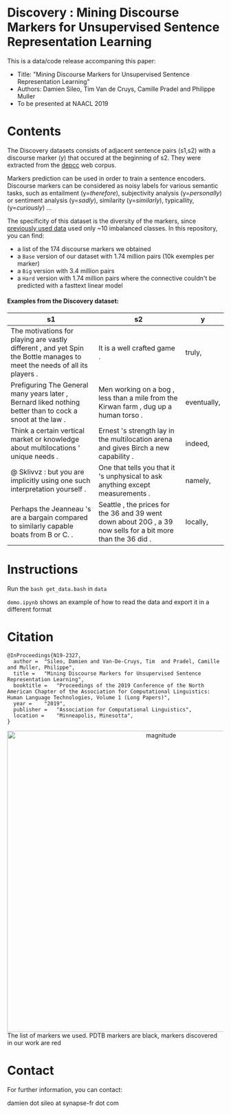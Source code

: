 # Discovery : Mining Discourse Markers for Unsupervised Sentence Representation Learning

This is a data/code release accompaning this paper:

* Title: "Mining Discourse Markers for Unsupervised Sentence Representation Learning"
* Authors: Damien Sileo, Tim Van de Cruys, Camille Pradel and Philippe Muller
* To be presented at NAACL 2019


# Contents

The Discovery datasets consists of adjacent sentence pairs (s1,s2) with a discourse marker (y) that occured at the beginning of s2.
They were extracted from the [depcc](https://www.inf.uni-hamburg.de/en/inst/ab/lt/resources/data/depcc.html) web corpus. 

Markers prediction can be used in order to train a sentence encoders. Discourse markers can be considered as noisy labels for various semantic tasks, such as entailment (y=*therefore*), subjectivity analysis (y=*personally*) or sentiment analysis (y=*sadly*), similarity (y=*similarly*), typicallity, (y=*curiously*) ... 

The specificity of this dataset is the diversity of the markers, since [previously used data](https://arxiv.org/abs/1710.04334) used only ~10 imbalanced classes.
In this repository, you can find:
* a list of the 174 discourse markers we obtained
* a `Base` version of our dataset with 1.74 million pairs (10k exemples per marker)
* a `Big` version with 3.4 million pairs
* a `Hard` version with 1.74 million pairs where the connective couldn't be predicted with a fasttext linear model


#### Examples from the Discovery dataset:
s1 | s2 | y
---- | ---- | ----
The  motivations  for  playing  are  vastly  different  ,  and  yet  Spin  the  Bottle  manages  to  meet  the  needs  of  all  its  players  . | It  is  a  well  crafted  game  . | truly,
Prefiguring  The  General  many  years  later  ,  Bernard  liked  nothing  better  than  to  cock  a  snoot  at  the  law  . | Men  working  on  a  bog  ,  less  than  a  mile  from  the  Kirwan  farm  ,  dug  up  a  human  torso  . | eventually,
Think  a  certain  vertical  market  or  knowledge  about  multilocations  '  unique  needs  . | Ernest  's  strength  lay  in  the  multilocation  arena  and  gives  Birch  a  new  capability  . | indeed,
@  Sklivvz  :  but  you  are  implicitly  using  one  such  interpretation  yourself  . | One  that  tells  you  that  it  's  unphysical  to  ask  anything  except  measurements  . | namely,
Perhaps  the  Jeanneau  's  are  a  bargain  compared  to  similarly  capable  boats  from  B  or  C.  . | Seattle  ,  the  prices  for  the  36  and  39  went  down  about  20G  ,  a  39  now  sells  for  a  bit  more  than  the  36  did  . | locally,

# Instructions

Run the `bash get_data.bash` in `data`

`demo.ipynb` shows an example of how to read the data and export it in a different format

# Citation
```
@InProceedings{N19-2327,
  author = 	"Sileo, Damien and Van-De-Cruys, Tim  and Pradel, Camille and Muller, Philippe",
  title = 	"Mining Discourse Markers for Unsupervised Sentence Representation Learning",
  booktitle = 	"Proceedings of the 2019 Conference of the North American Chapter of the Association for Computational Linguistics: Human Language Technologies, Volume 1 (Long Papers)",
  year = 	"2019",
  publisher = 	"Association for Computational Linguistics",
  location = 	"Minneapolis, Minesotta",
}
```
<div align="center"><img src="https://raw.githubusercontent.com/sileod/Discovery/master/images/discovery_markers.png" alt="magnitude" height="700"></div>
The list of markers we used. PDTB markers are black, markers discovered in our work are red


# Contact
For further information, you can contact:

damien dot sileo at synapse-fr dot com
